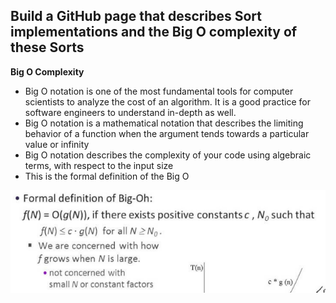 ## Build a GitHub page that describes Sort implementations and the Big O complexity of these Sorts ## 
**Big O Complexity**
* Big O notation is one of the most fundamental tools for computer scientists to analyze the cost of an algorithm. It is a good practice for software engineers to understand in-depth as well.
* Big O notation is a mathematical notation that describes the limiting behavior of a function when the argument tends towards a particular value or infinity
* Big O notation describes the complexity of your code using algebraic terms, with respect to the input size
* This is the formal definition of the Big O

![baka](https://github.com/lucap2527/lucasus/blob/gh-pages/Screenshot%202022-04-03%20210457.png)
